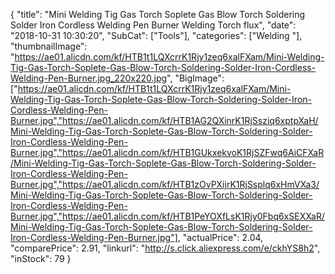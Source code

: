 {
	"title": "Mini Welding Tig Gas Torch Soplete Gas  Blow Torch Soldering Solder Iron Cordless Welding Pen Burner Welding Torch flux",
	"date": "2018-10-31 10:30:20",
	"SubCat": ["Tools"],
	"categories": ["Welding "],
	"thumbnailImage": "https://ae01.alicdn.com/kf/HTB1t1LQXcrrK1Rjy1zeq6xalFXam/Mini-Welding-Tig-Gas-Torch-Soplete-Gas-Blow-Torch-Soldering-Solder-Iron-Cordless-Welding-Pen-Burner.jpg_220x220.jpg",
	"BigImage": ["https://ae01.alicdn.com/kf/HTB1t1LQXcrrK1Rjy1zeq6xalFXam/Mini-Welding-Tig-Gas-Torch-Soplete-Gas-Blow-Torch-Soldering-Solder-Iron-Cordless-Welding-Pen-Burner.jpg","https://ae01.alicdn.com/kf/HTB1AG2QXinrK1RjSsziq6xptpXaH/Mini-Welding-Tig-Gas-Torch-Soplete-Gas-Blow-Torch-Soldering-Solder-Iron-Cordless-Welding-Pen-Burner.jpg","https://ae01.alicdn.com/kf/HTB1GUkxekvoK1RjSZFwq6AiCFXaR/Mini-Welding-Tig-Gas-Torch-Soplete-Gas-Blow-Torch-Soldering-Solder-Iron-Cordless-Welding-Pen-Burner.jpg","https://ae01.alicdn.com/kf/HTB1zOvPXijrK1RjSsplq6xHmVXa3/Mini-Welding-Tig-Gas-Torch-Soplete-Gas-Blow-Torch-Soldering-Solder-Iron-Cordless-Welding-Pen-Burner.jpg","https://ae01.alicdn.com/kf/HTB1PeYOXfLsK1Rjy0Fbq6xSEXXaR/Mini-Welding-Tig-Gas-Torch-Soplete-Gas-Blow-Torch-Soldering-Solder-Iron-Cordless-Welding-Pen-Burner.jpg"],
	"actualPrice": 2.04,
	"comparePrice": 2.91,
	"linkurl": "http://s.click.aliexpress.com/e/ckhYS8h2",
	"inStock": 79
}
